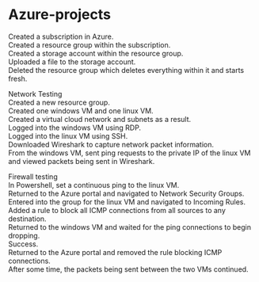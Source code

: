 # Azure-projects

Created a subscription in Azure.  
Created a resource group within the subscription.  
Created a storage account within the resource group.  
Uploaded a file to the storage account.  
Deleted the resource group which deletes everything within it and starts fresh.  

Network Testing  
Created a new resource group.  
Created one windows VM and one linux VM.  
Created a virtual cloud network and subnets as a result.  
Logged into the windows VM using RDP.  
Logged into the linux VM using SSH.  
Downloaded Wireshark to capture network packet information.  
From the windows VM, sent ping requests to the private IP of the linux VM and viewed packets being sent in Wireshark.  

Firewall testing  
In Powershell, set a continuous ping to the linux VM.  
Returned to the Azure portal and navigated to Network Security Groups.  
Entered into the group for the linux VM and navigated to Incoming Rules.  
Added a rule to block all ICMP connections from all sources to any destination.  
Returned to the windows VM and waited for the ping connections to begin dropping.  
Success.  
Returned to the Azure portal and removed the rule blocking ICMP connections.  
After some time, the packets being sent between the two VMs continued.  
